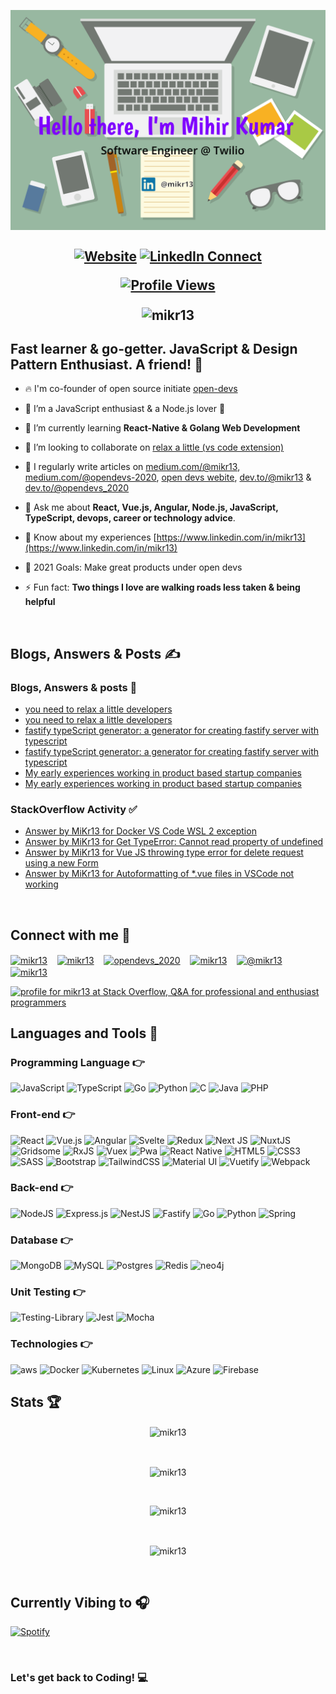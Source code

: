 <a href="https://www.linkedin.com/in/mikr13" target="_blank"><img align="center" src="./images/top.svg" alt="mikr13" /></a>

<h2 align="center">

[![Website](https://img.shields.io/website?label=opendevs.in&style=for-the-badge&url=https://opendevs.in)](https://opendevs.in)
[![LinkedIn Connect](https://img.shields.io/badge/LinkedIn-Connect-blue?style=for-the-badge&logo=linkedin)](https://linkedin.com/in/mikr13)

[![Profile Views](https://komarev.com/ghpvc/?username=mikr13&label=Profile%20views&color=0e75b6&style=flat)](https://linkedin.com/in/mikr13)

<p align="center"><img align="center" src="https://github-profile-trophy.vercel.app/?username=mikr13&rank=SSS,SS,S,AAA,A,SECRET&row=2&column=4&margin-w=15&margin-h=15&no-frame=true&theme=onestar" alt="mikr13" /></p>

</h2>

## Fast learner & go-getter. JavaScript & Design Pattern Enthusiast. A friend! 🙌

- 🔥 I'm co-founder of open source initiate [open-devs](https://github.com/open-devs)

- 🎇 I’m a JavaScript enthusiast & a Node.js lover 🧡

- 🌱 I’m currently learning **React-Native & Golang Web Development**

- 👯 I’m looking to collaborate on [relax a little (vs code extension)](https://github.com/open-devs/relax-a-little)

- 📝 I regularly write articles on [medium.com/@mikr13](https://medium.com/@mikr13), [medium.com/@opendevs-2020](https://opendevs-2020.medium.com/), [open devs webite](https://opendevs.in), [dev.to/@mikr13](https://dev.to/mikr13) & [dev.to/@opendevs_2020](https://dev.to/opendevs_2020)

- 💬 Ask me about **React, Vue.js, Angular, Node.js, JavaScript, TypeScript, devops, career or technology advice**.

- 📄 Know about my experiences [https://www.linkedin.com/in/mikr13](https://www.linkedin.com/in/mikr13)

- 🥅 2021 Goals: Make great products under open devs

- ⚡ Fun fact: **Two things I love are walking roads less taken & being helpful**
<br />

## Blogs, Answers & Posts ✍

### Blogs, Answers & posts 📕
<!-- BLOG-POST-LIST:START -->
- [you need to relax a little developers](https://dev.to/opendevs_2020/you-need-to-relax-a-little-developers-4l6c)
- [you need to relax a little developers](https://opendevs-2020.medium.com/you-need-to-relax-a-little-developers-9c8d32728867?source=rss-4e39b8f9d0e2------2)
- [fastify typeScript generator: a generator for creating fastify server with typescript](https://dev.to/opendevs_2020/fastify-typescript-generator-a-generator-for-creating-fastify-server-with-typescript-j3e)
- [fastify typeScript generator: a generator for creating fastify server with typescript](https://blog.usejournal.com/fastify-typescript-generator-a-generator-for-creating-fastify-server-with-typescript-c178dcf282c9?source=rss-4e39b8f9d0e2------2)
- [My early experiences working in product based startup companies](https://dev.to/mikr13/my-early-experiences-working-in-product-based-startup-companies-4dgf)
- [My early experiences working in product based startup companies](https://medium.com/@mikr13/my-early-experiences-working-in-product-based-startup-companies-f986d3d34035?source=rss-a0fd1ee09f18------2)
<!-- BLOG-POST-LIST:END -->

### StackOverflow Activity ✅
<!-- STACKOVERFLOW:START -->
- [Answer by MiKr13 for Docker VS Code WSL 2 exception](https://stackoverflow.com/questions/68618978/docker-vs-code-wsl-2-exception/68626101#68626101)
- [Answer by MiKr13 for Get TypeError: Cannot read property of undefined](https://stackoverflow.com/questions/68625770/get-typeerror-cannot-read-property-of-undefined/68625986#68625986)
- [Answer by MiKr13 for Vue JS throwing type error for delete request using a new Form](https://stackoverflow.com/questions/68540515/vue-js-throwing-type-error-for-delete-request-using-a-new-form/68540630#68540630)
- [Answer by MiKr13 for Autoformatting of *.vue files in VSCode not working](https://stackoverflow.com/questions/68526262/autoformatting-of-vue-files-in-vscode-not-working/68526471#68526471)
<!-- STACKOVERFLOW:END -->
<br />


## Connect with me 🤝

<a href="https://discord.gg/mikr13#3719" target="_blank"><img align="center" src="https://raw.githubusercontent.com/rahuldkjain/github-profile-readme-generator/master/src/images/icons/Social/discord.svg" alt="mikr13" height="30" width="40" /></a>&nbsp; &nbsp;
<a href="https://linkedin.com/in/mikr13" target="_blank"><img align="center" src="https://raw.githubusercontent.com/rahuldkjain/github-profile-readme-generator/master/src/images/icons/Social/linked-in-alt.svg" alt="mikr13" height="30" width="40" /></a>&nbsp; &nbsp;
<a href="https://twitter.com/opendevs_2020" target="_blank"><img align="center" src="https://raw.githubusercontent.com/rahuldkjain/github-profile-readme-generator/master/src/images/icons/Social/twitter.svg" alt="opendevs_2020" height="30" width="40" /></a>&nbsp; &nbsp;
<a href="https://codepen.io/mikr13" target="_blank"><img align="center" src="https://cdn.jsdelivr.net/npm/simple-icons@4/icons/codepen.svg" alt="mikr13" height="30" width="40" /></a>&nbsp; &nbsp;
<a href="https://medium.com/@mikr13" target="_blank"><img align="center" src="https://raw.githubusercontent.com/rahuldkjain/github-profile-readme-generator/master/src/images/icons/Social/medium.svg" alt="@mikr13" height="30" width="40" /></a>&nbsp; &nbsp;
<a href="https://dev.to/mikr13" target="_blank"><img align="center" src="https://cdn.jsdelivr.net/npm/simple-icons@3.0.1/icons/dev-dot-to.svg" alt="mikr13" height="30" width="40" /></a>&nbsp; &nbsp;

<a href="https://stackoverflow.com/users/9360885/mikr13" target="_blank"><img src="https://stackoverflow.com/users/flair/9360885.png" width="208" height="58" alt="profile for mikr13 at Stack Overflow, Q&amp;A for professional and enthusiast programmers" title="profile for mikr13 at Stack Overflow, Q&amp;A for professional and enthusiast programmers" height="30" width="40" ></a>
<br />


## Languages and Tools 🚀

### Programming Language 👉

<img alt="JavaScript" src="https://img.shields.io/badge/javascript-%23323330.svg?style=for-the-badge&logo=javascript&logoColor=%23F7DF1E"/> <img alt="TypeScript" src="https://img.shields.io/badge/typescript-%23007ACC.svg?style=for-the-badge&logo=typescript&logoColor=white"/> <img alt="Go" src="https://img.shields.io/badge/go-%2300ADD8.svg?style=for-the-badge&logo=go&logoColor=white"/> <img alt="Python" src="https://img.shields.io/badge/python-%23FFD947.svg?style=for-the-badge&logo=python&logoColor=%23356C9B"/> <img alt="C" src="https://img.shields.io/badge/C-%235C6BC0.svg?style=for-the-badge&logo=C&logoColor=white"/> <img alt="Java" src="https://img.shields.io/badge/java-%23ED8B00.svg?style=for-the-badge&logo=java&logoColor=white"/> <img alt="PHP" src="https://img.shields.io/badge/php-%23777BB4.svg?style=for-the-badge&logo=php&logoColor=white"/>

### Front-end 👉

<img alt="React" src="https://img.shields.io/badge/react-%2320232a.svg?style=for-the-badge&logo=react&logoColor=%2361DAFB"/> <img alt="Vue.js" src="https://img.shields.io/badge/vuejs-%2335495e.svg?style=for-the-badge&logo=vue.js&logoColor=%234FC08D"/> <img alt="Angular" src="https://img.shields.io/badge/angular-%23DD0031.svg?style=for-the-badge&logo=angular&logoColor=white"/> <img alt="Svelte" src="https://img.shields.io/badge/svelte-%23f1413d.svg?style=for-the-badge&logo=svelte&logoColor=white"/> <img alt="Redux" src="https://img.shields.io/badge/redux-%23593d88.svg?style=for-the-badge&logo=redux&logoColor=white"/> <img alt="Next JS" src="https://img.shields.io/badge/nextjs-%23000000.svg?style=for-the-badge&logo=next.js&logoColor=white"/> <img alt="NuxtJS" src="https://img.shields.io/badge/NuxtJS-black.svg?style=for-the-badge&logo=Nuxt.JS&logoColor=white"/> <img alt="Gridsome" src="https://img.shields.io/badge/Gridsome-darkgreen.svg?style=for-the-badge&logo=Gridsome&logoColor=white"/> <img alt="RxJS" src="https://img.shields.io/badge/rxjs-%23B7178C.svg?style=for-the-badge&logo=reactivex&logoColor=white" /> <img alt="Vuex" src="https://img.shields.io/badge/vuex-%2335495e.svg?style=for-the-badge&logo=vuex&logoColor=%234FC08D"/> <img alt="Pwa" src="https://img.shields.io/badge/pwa-%23593d88.svg?style=for-the-badge&logo=pwa&logoColor=white"/> <img alt="React Native" src="https://img.shields.io/badge/react_native-%2320232a.svg?style=for-the-badge&logo=react&logoColor=%2361DAFB"/> <img alt="HTML5" src="https://img.shields.io/badge/html5-%23E34F26.svg?style=for-the-badge&logo=html5&logoColor=white"/> <img alt="CSS3" src="https://img.shields.io/badge/css3-%231572B6.svg?style=for-the-badge&logo=css3&logoColor=white"/> <img alt="SASS" src="https://img.shields.io/badge/SASS-hotpink.svg?style=for-the-badge&logo=SASS&logoColor=white"/> <img alt="Bootstrap" src="https://img.shields.io/badge/bootstrap-%23563D7C.svg?style=for-the-badge&logo=bootstrap&logoColor=white"/> <img alt="TailwindCSS" src="https://img.shields.io/badge/tailwindcss-%2338B2AC.svg?style=for-the-badge&logo=tailwind-css&logoColor=white"/> <img alt="Material UI" src="https://img.shields.io/badge/materialui-%230081CB.svg?style=for-the-badge&logo=material-ui&logoColor=white"/> <img alt="Vuetify" src="https://img.shields.io/badge/vuetify-%230081CB.svg?style=for-the-badge&logo=vuetify&logoColor=white"/> <img alt="Webpack" src="https://img.shields.io/badge/webpack-%238DD6F9.svg?style=for-the-badge&logo=webpack&logoColor=black" />

### Back-end 👉

<img alt="NodeJS" src="https://img.shields.io/badge/node.js-%2343853D.svg?style=for-the-badge&logo=node-dot-js&logoColor=white"/> <img alt="Express.js" src="https://img.shields.io/badge/express.js-%23404d59.svg?style=for-the-badge&logo=express&logoColor=%2361DAFB"/> <img alt="NestJS" src="https://img.shields.io/badge/nestjs-%23E0234E.svg?style=for-the-badge&logo=nestjs&logoColor=white" /> <img alt="Fastify" src="https://img.shields.io/badge/fastify-%1212234E.svg?style=for-the-badge&logo=fastify&logoColor=white" /> <img alt="Go" src="https://img.shields.io/badge/go-%2300ADD8.svg?style=for-the-badge&logo=go&logoColor=white"/> <img alt="Python" src="https://img.shields.io/badge/python-%23FFD947.svg?style=for-the-badge&logo=python&logoColor=%23356C9B"/> <img alt="Spring" src="https://img.shields.io/badge/Spring-%23FFD947.svg?style=for-the-badge&logo=Spring&logoColor=%23356C9B"/>

### Database 👉

<img alt="MongoDB" src="https://img.shields.io/badge/MongoDB-%234ea94b.svg?style=for-the-badge&logo=mongodb&logoColor=white"/> <img alt="MySQL" src="https://img.shields.io/badge/mysql-%2300f.svg?style=for-the-badge&logo=mysql&logoColor=white"/> <img alt="Postgres" src ="https://img.shields.io/badge/postgres-%23316192.svg?style=for-the-badge&logo=postgresql&logoColor=white"/> <img alt="Redis" src="https://img.shields.io/badge/redis-%23DD0031.svg?style=for-the-badge&logo=redis&logoColor=white"/> <img alt="neo4j" src ="https://img.shields.io/badge/neo4j-%2307405e.svg?style=for-the-badge&logo=neo4j&logoColor=white"/>

### Unit Testing 👉

<img alt="Testing-Library" src="https://img.shields.io/badge/-TestingLibrary-%23E33332?style=for-the-badge&logo=testing-library&logoColor=white"/> <img alt="Jest" src="https://img.shields.io/badge/-jest-%23C21325?style=for-the-badge&logo=jest&logoColor=white"/> <img alt="Mocha" src="https://img.shields.io/badge/-mocha-%238D6748?style=for-the-badge&logo=mocha&logoColor=white"/>

### Technologies 👉

<img alt="aws" src="https://img.shields.io/badge/-AWS-F90?style=for-the-badge&logo=Amazon-AWS&logoColor=white"/> <img alt="Docker" src="https://img.shields.io/badge/-Docker-%230081CB?style=for-the-badge&logo=Docker&logoColor=white"/> <img alt="Kubernetes" src="https://img.shields.io/badge/-Kubernetes-%2300f?style=for-the-badge&logo=Kubernetes&logoColor=white"/> <img alt="Linux" src="https://img.shields.io/badge/-Linux-F90?style=for-the-badge&logo=Linux&logoColor=white"/> <img alt="Azure" src="https://img.shields.io/badge/azure-%230072C6.svg?style=for-the-badge&logo=azure-devops&logoColor=white"/> <img alt="Firebase" src="https://img.shields.io/badge/firebase-F90.svg?style=for-the-badge&logo=firebase&logoColor=white"/>

## Stats 🏆

<p align="center"><img align="center" src="https://github-readme-streak-stats.herokuapp.com/?user=mikr13&theme=algolia&hide_border=true" alt="mikr13" /></p>
<br />
<p align="center"><img align="center" src="https://github-readme-stats.vercel.app/api?username=mikr13&show_icons=true&locale=en&theme=algolia" alt="mikr13" /></p>
<br />
<p align="center"><img src="https://github-readme-stats.vercel.app/api/top-langs?username=mikr13&show_icons=true&locale=en&layout=compact&theme=algolia" alt="mikr13" /></p>
<br />
<p align="center"><img align="center" src="https://github-readme-streak-stats.herokuapp.com/?user=mikr13&theme=algolia" alt="mikr13" /></p>
<br />

## Currently Vibing to 🎧

[![Spotify](https://spotify-readme.sp-xd.vercel.app/api/spotify)](https://open.spotify.com/user/c01yk92sexu2e2qk2n557c60z)

<br>

### Let's get back to Coding! 💻

[website]: https://opendevs.in
[linkedin]: https://linkedin.com/in/mikr13
